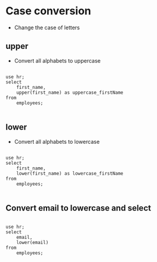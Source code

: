# Case conversion
- Change the case of letters
## upper
- Convert all alphabets to uppercase
<pre>
<code>
use hr;
select
    first_name,
    upper(first_name) as uppercase_firstName
from
    employees;
</code>
</pre>
## lower
- Convert all alphabets to lowercase
<pre>
<code>
use hr;
select
    first_name,
    lower(first_name) as lowercase_firstName
from
    employees;
</code>
</pre>
## Convert email to lowercase and select
<pre>
<code>
use hr;
select
    email,
    lower(email)
from
    employees;
</code>
</pre>
